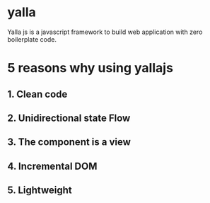 # yalla
Yalla js is a javascript framework to build web application with zero boilerplate code.

# 5 reasons why using yallajs
## 1. Clean code
## 2. Unidirectional state Flow
## 3. The component is a view
## 4. Incremental DOM 
## 5. Lightweight
